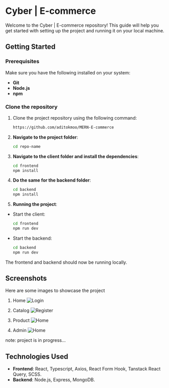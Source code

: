 # Cyber | E-commerce

Welcome to the Cyber | E-commerce repository! This guide will help you get started with setting up the project and running it on your local machine.

## Getting Started

### Prerequisites
Make sure you have the following installed on your system:
- **Git**
- **Node.js**
- **npm**

### Clone the repository

1. Clone the project repository using the following command:
    ```bash
    https://github.com/aditokmoo/MERN-E-commerce

2. **Navigate to the project folder**:
   
   ```bash
   cd repo-name

3. **Navigate to the client folder and install the dependencies**:

   ```bash
   cd frontend
   npm install

4. **Do the same for the backend folder**:

   ```bash
   cd backend
   npm install

5. **Running the project**:
- Start the client:
   ```bash
   cd frontend
   npm run dev

- Start the backend:
   ```bash
   cd backend
   npm run dev

The frontend and backend should now be running locally.

## Screenshots
Here are some images to showcase the project

1. Home
![Login](public/images/Login.png)

2. Catalog
![Register](public/images/auth.png)

3. Product
![Home](public/images/app.png)

3. Admin
![Home](public/images/app.png)

note: project is in progress...

## Technologies Used

- **Frontend**: React, Typescript, Axios, React Form Hook, Tanstack React Query, SCSS.
- **Backend**: Node.js, Express, MongoDB.
